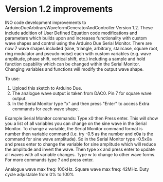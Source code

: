 # Version 1.2 improvements

INO code development improvements to ArduinoDueArbitraryWaveformGeneratorAndController Version 1.2. 
These include addition of User Defined Equation code modifications and parameters which builds upon and increases functionality 
with custom wave shapes and control using the Arduino Due Serial Monitor. There are now 7 wave shapes included (sine, triangle, arbitrary, 
staircase, square root, ring modulator and pseudo noise) each with custom variables (e.g. wave amplitude, phase shift, vertical shift, etc.) 
including a sample and hold function capability which can be changed within the Serial Monitor. 
Changing variables and functions will modify the output wave shape. 

To use:
1) Upload this sketch to Arduino Due.
2) The analogue wave output is taken from DAC0. Pin 7 for square wave output.
3) In the Serial Monitor type "x" and then press "Enter" to access Extra commands for each wave shape.

Example Serial Monitor commands:  Type x0 then Press enter. This will show you a list of all variables you can change on the sine wave in the Serial Monitor. To change a variable, the Serial Monitor command format is number then variable command (i.e. try -0.5 as the number and x0a is the command for sine wave amplitude). So in the Serial Monitor type -0.5x0a and press enter to change the variable for sine amplitude which will reduce the amplitude and invert the wave. Then type xx and press enter to update all waves with all variable changes. Type w to change to other wave forms. For more commands type ? and press enter.


Analogue wave max freq: 100kHz. Square wave max freq: 42MHz. Duty cycle adjustable from 0% to 100%
